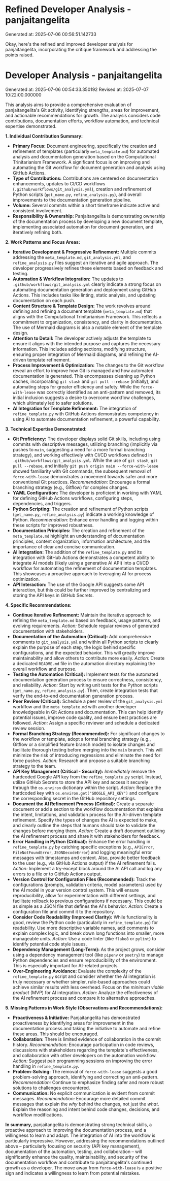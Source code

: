 # Refined Developer Analysis - panjaitangelita
Generated at: 2025-07-06 00:56:51.142733

Okay, here's the refined and improved developer analysis for panjaitangelita, incorporating the critique framework and addressing the points raised.

# Developer Analysis - panjaitangelita
Generated at: 2025-07-06 00:54:33.350192
Revised at: 2025-07-07 10:22:00.000000

This analysis aims to provide a comprehensive evaluation of panjaitangelita's Git activity, identifying strengths, areas for improvement, and actionable recommendations for growth. The analysis considers code contributions, documentation efforts, workflow automation, and technical expertise demonstrated.

**1. Individual Contribution Summary:**

*   **Primary Focus:** Document engineering, specifically the creation and refinement of templates (particularly `meta_template.md`) for automated analysis and documentation generation based on the Computational Trinitarianism Framework.  A significant focus is on improving and automating the Git workflow for document generation and analysis using GitHub Actions.
*   **Type of Contributions:** Contributions are centered on documentation enhancements, updates to CI/CD workflows (`.github/workflows/git_analysis.yml`), creation and refinement of Python scripts (`get_name.py`, `refine_analysis.py`), and overall improvements to the documentation generation pipeline.
*   **Volume:** Several commits within a short timeframe indicate active and consistent involvement.
*   **Responsibility & Ownership:** Panjaitangelita is demonstrating ownership of the documentation process by developing a new document template, implementing associated automation for document generation, and iteratively refining both.

**2. Work Patterns and Focus Areas:**

*   **Iterative Development & Progressive Refinement:** Multiple commits addressing the `meta_template.md`, `git_analysis.yml`, and `refine_analysis.py` files suggest an iterative and agile approach.  The developer progressively refines these elements based on feedback and testing.
*   **Automation & Workflow Integration:** The updates to `.github/workflows/git_analysis.yml` clearly indicate a strong focus on automating documentation generation and deployment using GitHub Actions. This includes tasks like linting, static analysis, and updating documentation on each push.
*   **Content Structure & Template Design:** The work revolves around defining and refining a document template (`meta_template.md`) that aligns with the Computational Trinitarianism Framework.  This reflects a commitment to organization, consistency, and clarity in documentation. The use of Mermaid diagrams is also a notable element of the template design.
*   **Attention to Detail:** The developer actively adjusts the template to ensure it aligns with the intended purpose and captures the necessary information.  This includes adding sections, modifying structure, ensuring proper integration of Mermaid diagrams, and refining the AI-driven template refinement.
*   **Process Improvement & Optimization:**  The changes to the Git workflow reveal an effort to improve how Git is managed and how automated documentation is generated. This encompasses cleaning up Python caches, incorporating `git stash` and `git pull --rebase` (initially), and automating steps for greater efficiency and safety. While the `force-with-lease` was correctly identified as an anti-pattern and removed, its initial inclusion suggests a desire to overcome workflow challenges, which ultimately led to safer solutions.
* **AI Integration for Template Refinement:** The integration of `refine_template.py` with GitHub Actions demonstrates competency in using AI to automate documentation refinement, a powerful capability.

**3. Technical Expertise Demonstrated:**

*   **Git Proficiency:**  The developer displays solid Git skills, including using commits with descriptive messages, utilizing branching (implicitly via pushes to `main`, suggesting a need for a more formal branching strategy), and working effectively with CI/CD workflows defined in `.github/workflows/git_analysis.yml`. While the use of `git stash`, `git pull --rebase`, and initially `git push origin main --force-with-lease` showed familiarity with Git commands, the subsequent removal of `force-with-lease` demonstrates a movement towards safer and more conventional Git practices. *Recommendation:* Encourage a formal branching strategy (e.g., Gitflow) for complex changes.
*   **YAML Configuration:**  The developer is proficient in working with YAML for defining GitHub Actions workflows, configuring steps, dependencies, and triggers.
*   **Python Scripting:**  The creation and refinement of Python scripts (`get_name.py`, `refine_analysis.py`) indicate a working knowledge of Python. *Recommendation:*  Enhance error handling and logging within these scripts for improved robustness.
*   **Documentation Principles:**  The creation and refinement of the `meta_template.md` highlight an understanding of documentation principles, content organization, information architecture, and the importance of clear and concise communication.
*   **AI Integration:**  The addition of the `refine_template.py` and its integration with GitHub Actions demonstrates a competent ability to integrate AI models (likely using a generative AI API) into a CI/CD workflow for automating the refinement of documentation templates.  This showcases a proactive approach to leveraging AI for process optimization.
*   **API Interaction:** The use of the Google API suggests some API interaction, but this could be further improved by centralizing and storing the API keys in GitHub Secrets.

**4. Specific Recommendations:**

*   **Continue Iterative Refinement:** Maintain the iterative approach to refining the `meta_template.md` based on feedback, usage patterns, and evolving requirements. *Action:* Schedule regular reviews of generated documentation with stakeholders.
*   **Documentation of the Automation (Critical):**  Add comprehensive comments to `git_analysis.yml` and within all Python scripts to clearly explain the purpose of each step, the logic behind specific configurations, and the expected behavior.  This will greatly improve maintainability and allow others to contribute more easily. *Action:* Create a dedicated `README.md` file in the automation directory explaining the overall workflow and purpose.
*   **Testing the Automation (Critical):** Implement tests for the automated documentation generation process to ensure correctness, consistency, and reliability. *Action:* Start by writing unit tests for the Python scripts (`get_name.py`, `refine_analysis.py`). Then, create integration tests that verify the end-to-end documentation generation process.
*   **Peer Review (Critical):**  Schedule a peer review of the `git_analysis.yml` workflow and the `meta_template.md` with another developer knowledgeable in Git Actions and documentation. This can help identify potential issues, improve code quality, and ensure best practices are followed. *Action:* Assign a specific reviewer and schedule a dedicated review session.
*   **Formal Branching Strategy (Recommended):** For significant changes to the workflow or template, adopt a formal branching strategy (e.g., Gitflow or a simplified feature branch model) to isolate changes and facilitate thorough testing before merging into the `main` branch.  This will minimize the risk of introducing regressions and eliminate the need for force pushes. *Action:* Research and propose a suitable branching strategy to the team.
*   **API Key Management (Critical - Security):** *Immediately* remove the hardcoded Google API key from the `refine_template.py` script.  Instead, utilize GitHub Secrets to store the API key and access it securely through the `os.environ` dictionary within the script. *Action:* Replace the hardcoded key with `os.environ.get("GOOGLE_API_KEY")` and configure the corresponding secret in the GitHub repository settings.
*   **Document the AI Refinement Process (Critical):** Create a separate document or add a section to the workflow documentation that explains the intent, limitations, and validation process for the AI-driven template refinement.  Specify the types of changes the AI is expected to make, and clearly outline the steps that humans should take to validate the changes before merging them. *Action:* Create a draft document outlining the AI refinement process and share it with stakeholders for feedback.
*   **Error Handling in Python (Critical):** Enhance the error handling in `refine_template.py` by catching specific exceptions (e.g., `APIError`, `FileNotFoundError`, `JSONDecodeError`) and logging meaningful error messages with timestamps and context.  Also, provide better feedback to the user (e.g., via GitHub Actions output) if the AI refinement fails. *Action:* Implement a try-except block around the AI API call and log any errors to a file or to GitHub Actions output.
*   **Version Control for Configuration Files (Recommended):** Track the configurations (prompts, validation criteria, model parameters) used by the AI model in your version control system.  This will ensure reproducibility, allow for experimentation with different settings, and facilitate rollback to previous configurations if necessary.  This could be as simple as a JSON file that defines the AI's behavior. *Action:* Create a configuration file and commit it to the repository.
*   **Consider Code Readability (Improved Clarity):** While functionality is good, review the Python code (particularly in `refine_template.py`) for readability. Use more descriptive variable names, add comments to explain complex logic, and break down long functions into smaller, more manageable units. *Action:* Use a code linter (like `flake8` or `pylint`) to identify potential code style issues.
*   **Dependency Management (Long-Term):** As the project grows, consider using a dependency management tool (like `pipenv` or `poetry`) to manage Python dependencies and ensure reproducibility of the environment. This is especially important for AI-related projects.
*   **Over-Engineering Avoidance:** Evaluate the complexity of the `refine_template.py` script and consider whether the AI integration is truly necessary or whether simpler, rule-based approaches could achieve similar results with less overhead.  Focus on the *minimum viable product* (MVP) for AI integration. *Action:* Analyze the effectiveness of the AI refinement process and compare it to alternative approaches.

**5. Missing Patterns in Work Style (Observations and Recommendations):**

*   **Proactiveness & Initiative:** Panjaitangelita has demonstrated proactiveness by identifying areas for improvement in the documentation process and taking the initiative to automate and refine these areas. This should be encouraged.
*   **Collaboration:**  There is limited evidence of collaboration in the commit history. *Recommendation:* Encourage participation in code reviews, discussions with stakeholders regarding the template's effectiveness, and collaboration with other developers on the automation workflow. *Action:* Suggest pair programming sessions on improving the error handling in `refine_template.py`.
*   **Problem-Solving:**  The removal of `force-with-lease` suggests a good problem-solving approach, identifying and correcting an anti-pattern. *Recommendation:* Continue to emphasize finding safer and more robust solutions to challenges encountered.
*   **Communication:** No explicit communication is evident from commit messages. *Recommendation:* Encourage more detailed commit messages that explain the *why* behind the changes, not just the *what*. Explain the reasoning and intent behind code changes, decisions, and workflow modifications.

**In summary,** panjaitangelita is demonstrating strong technical skills, a proactive approach to improving the documentation process, and a willingness to learn and adapt. The integration of AI into the workflow is particularly impressive. However, addressing the recommendations outlined above – particularly focusing on security (API key management), documentation of the automation, testing, and collaboration – will significantly enhance the quality, maintainability, and security of the documentation workflow and contribute to panjaitangelita's continued growth as a developer.  The move away from `force-with-lease` is a positive sign and indicates a willingness to learn from potential mistakes.
